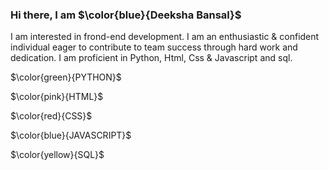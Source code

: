 ### Hi there, I am $\color{blue}{Deeksha Bansal}$
I am interested in frond-end development. I am an enthusiastic & confident individual eager to contribute to team success through hard
work and dedication. I am proficient in Python, Html, Css & Javascript and sql.

$\color{green}{PYTHON}$

$\color{pink}{HTML}$

$\color{red}{CSS}$

$\color{blue}{JAVASCRIPT}$

$\color{yellow}{SQL}$




